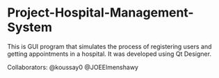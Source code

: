 # Project-Hospital-Management-System
This is GUI program that simulates the process of registering users and getting appointments in a hospital. It was developed using Qt Designer.

Collaborators:
@koussay0
@JOEElmenshawy
